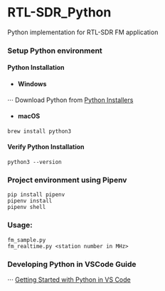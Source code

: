 # RTL-SDR_Python
Python implementation for RTL-SDR FM application

### Setup Python environment
#### Python Installation
* #### Windows
⋅⋅⋅ Download Python from [Python Installers](https://www.python.org/downloads/)

* #### macOS
```
brew install python3
```

#### Verify Python Installation
```
python3 --version
```

### Project environment using Pipenv 
```
pip install pipenv
pipenv install
pipenv shell
```

### Usage: 
```
fm_sample.py
fm_realtime.py <station number in MHz>
```

### Developing Python in VSCode Guide
⋅⋅⋅ [Getting Started with Python in VS Code](https://code.visualstudio.com/docs/python/python-tutorial)